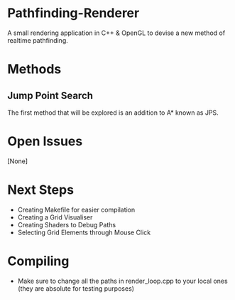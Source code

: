 # Pathfinding-Renderer

A small rendering application in C++ &amp; OpenGL to devise a new method of realtime pathfinding.

# Methods

## Jump Point Search

The first method that will be explored is an addition to A\* known as JPS.

# Open Issues

[None]

# Next Steps

- Creating Makefile for easier compilation
- Creating a Grid Visualiser
- Creating Shaders to Debug Paths
- Selecting Grid Elements through Mouse Click

# Compiling 

- Make sure to change all the paths in render_loop.cpp to your local ones (they are absolute for testing purposes)

